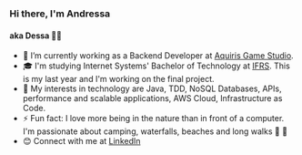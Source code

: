 ### Hi there, I'm Andressa
#### aka Dessa :woman_technologist: 

- 🔭 I’m currently working as a Backend Developer at [Aquiris Game Studio](https://www.aquiris.com.br/).
- 🎓 I'm studying Internet Systems' Bachelor of Technology at [IFRS](http://www.poa.ifrs.edu.br/). This is my last year and I'm working on the final project.
- 👀 My interests in technology are Java, TDD, NoSQL Databases, APIs, performance and scalable applications, AWS Cloud, Infrastructure as Code.
- ⚡ Fun fact: I love more being in the nature than in front of a computer. I'm passionate about camping, waterfalls, beaches and long walks 🌲 🌄
- 😊 Connect with me at [LinkedIn](https://www.linkedin.com/in/ruyandressa/)

